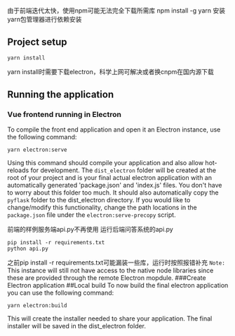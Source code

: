 ##
由于前端迭代太快，使用npm可能无法完全下载所需库
npm install -g yarn
安装yarn包管理器进行依赖安装
## Project setup

```shell
yarn install
```
yarn install时需要下载electron，科学上网可解决或者换cnpm在国内源下载
## Running the application

### Vue frontend running in Electron

To compile the front end application and open it an Electron instance, use the following command:

```shell
yarn electron:serve
```

Using this command should compile your application and also allow hot-reloads for development. The `dist_electron` folder will be created at the root of your project and is your final actual electron application with an automatically generated 'package.json' and 'index.js' files. You don't have to worry about this folder too much. It should also automatically copy the `pyflask` folder to the dist_electron directory. If you would like to change/modify this functionality, change the path locations in the `package.json` file under the `electron:serve-precopy` script.

前端的样例服务端api.py不再使用
运行后端问答系统的api.py

```shell
pip install -r requirements.txt
python api.py
```
之前pip install -r requirements.txt可能漏装一些库，运行时按照报错补充
`Note:` This instance will still not have access to the native node libraries since these are provided through the remote Electron mopdule.
###Create Electron application
##Local build
To now build the final electron application you can use the following command:
```shell
yarn electron:build
```
This will create the installer needed to share your application. The final installer will be saved in the dist_electron folder.
